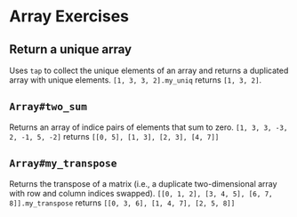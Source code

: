 Array Exercises
===============


## Return a unique array
Uses `tap` to collect the unique elements of an array and returns a duplicated array with unique elements. `[1, 3, 3, 2].my_uniq` returns `[1, 3, 2]`.

## `Array#two_sum`
Returns an array of indice pairs of elements that sum to zero. `[1, 3, 3, -3, 2, -1, 5, -2]` returns `[[0, 5], [1, 3], [2, 3], [4, 7]]`

## `Array#my_transpose`
Returns the transpose of a matrix (i.e., a duplicate two-dimensional array with row and column indices swapped). `[[0, 1, 2], [3, 4, 5], [6, 7, 8]].my_transpose` returns `[[0, 3, 6], [1, 4, 7], [2, 5, 8]]`
